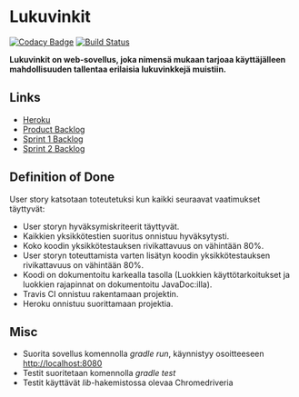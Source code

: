 # Lukuvinkit

[![Codacy Badge](https://api.codacy.com/project/badge/Grade/47e9c44c64954e628fa54e620912e9eb)](https://www.codacy.com/app/Koppari/ohtu-lukuvinkit?utm_source=github.com&amp;utm_medium=referral&amp;utm_content=luupanu/ohtu-lukuvinkit&amp;utm_campaign=Badge_Grade)
[![Build Status](https://travis-ci.org/luupanu/ohtu-lukuvinkit.svg?branch=master)](https://travis-ci.org/luupanu/ohtu-lukuvinkit)

**Lukuvinkit on web-sovellus, joka nimensä mukaan tarjoaa käyttäjälleen mahdollisuuden tallentaa erilaisia lukuvinkkejä muistiin.**

## Links

* [Heroku](https://lukuvinkit.herokuapp.com/)
* [Product Backlog](https://docs.google.com/spreadsheets/d/10v1C_SqCL5R2vVQS019tSk6TDwTYgx2USbZ7cdNQoRU)
* [Sprint 1 Backlog](https://docs.google.com/spreadsheets/d/10v1C_SqCL5R2vVQS019tSk6TDwTYgx2USbZ7cdNQoRU/edit#gid=0)
* [Sprint 2 Backlog](https://docs.google.com/spreadsheets/d/10v1C_SqCL5R2vVQS019tSk6TDwTYgx2USbZ7cdNQoRU/edit#gid=1294251749)

## Definition of Done

User story katsotaan toteutetuksi kun kaikki seuraavat vaatimukset täyttyvät:

* User storyn hyväksymiskriteerit täyttyvät.
* Kaikkien yksikkötestien suoritus onnistuu hyväksytysti.
* Koko koodin yksikkötestauksen rivikattavuus on vähintään 80%.
* User storyn toteuttamista varten lisätyn koodin yksikkötestauksen rivikattavuus on vähintään 80%.
* Koodi on dokumentoitu karkealla tasolla (Luokkien käyttötarkoitukset ja luokkien rajapinnat on dokumentoitu JavaDoc:illa).
* Travis CI onnistuu rakentamaan projektin.
* Heroku onnistuu suorittamaan projektia.

## Misc

* Suorita sovellus komennolla _gradle run_, käynnistyy osoitteeseen <http://localhost:8080>  
* Testit suoritetaan komennolla _gradle test_  
* Testit käyttävät _lib_-hakemistossa olevaa Chromedriveria
